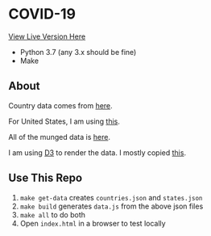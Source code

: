 # COVID-19

[View Live Version Here](https://bradj.github.io/covid-19/)

* Python 3.7 (any 3.x should be fine)
* Make

## About

Country data comes from [here](https://thevirustracker.com/timeline/map-data.json).

For United States, I am using [this](https://covidtracking.com/api/states/daily).

All of the munged data is [here](data.js).

I am using [D3](https://d3js.org/) to render the data. I mostly copied [this](https://observablehq.com/@d3/multi-line-chart).

## Use This Repo

1. `make get-data` creates `countries.json` and `states.json`
1. `make build` generates `data.js` from the above json files
1. `make all` to do both
1. Open `index.html` in a browser to test locally
